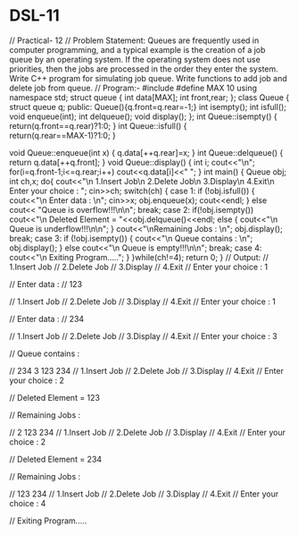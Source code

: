 # DSL-11
// Practical- 12 
// Problem Statement: Queues are frequently used in computer programming, and a typical example is the creation of a job queue by an operating system. If the operating system does not use priorities, then the jobs are processed in the order they enter the system. Write C++ program for simulating job queue. Write functions to add job and delete job from queue.
// Program:-
#include <iostream>
#define MAX 10
using namespace std;
struct queue
{       int data[MAX];
    int front,rear;
};
class Queue
{    struct queue q;
   public:
      Queue(){q.front=q.rear=-1;}
      int isempty();
      int isfull();
      void enqueue(int);
      int delqueue();
      void display();
};
int Queue::isempty()
{
    return(q.front==q.rear)?1:0;
}
int Queue::isfull()
{    
  return(q.rear==MAX-1)?1:0;
}

void Queue::enqueue(int x)
{
q.data[++q.rear]=x;
}
int Queue::delqueue()
{
return q.data[++q.front];
}
void Queue::display()
{   int i;
    cout<<"\n";
    for(i=q.front-1;i<=q.rear;i++)
         cout<<q.data[i]<<" ";
}
int main()
{      Queue obj;
    int ch,x;
    do{    cout<<"\n 1.Insert Job\n 2.Delete Job\n 3.Display\n 4.Exit\n Enter your choice : ";
           cin>>ch;
    switch(ch)
    {  case 1: if (!obj.isfull())
           {   cout<<"\n Enter data : \n";
            cin>>x;
            obj.enqueue(x);
            cout<<endl;
           }
              else
              cout<< "Queue is overflow!!!\n\n";
               break;
       case 2: if(!obj.isempty())
                cout<<"\n Deleted Element = "<<obj.delqueue()<<endl;
            else
            {   cout<<"\n Queue is underflow!!!\n\n";  }
            cout<<"\nRemaining Jobs : \n";
            obj.display();
               break;
      case 3: if (!obj.isempty())
            {  cout<<"\n Queue contains : \n";
               obj.display();
            }
            else
                 cout<<"\n Queue is empty!!!\n\n";
           break;
      case 4: cout<<"\n Exiting Program.....";
        }
      }while(ch!=4);
return 0;
}
// Output:
// 1.Insert Job
//  2.Delete Job
//  3.Display
//  4.Exit
//  Enter your choice : 1

//  Enter data : 
// 123

//  1.Insert Job
//  2.Delete Job
//  3.Display
//  4.Exit
//  Enter your choice : 1

//  Enter data :
// 234

//  1.Insert Job
//  2.Delete Job
//  3.Display
//  4.Exit
//  Enter your choice : 3

//  Queue contains :

// 234 3 123 234
//  1.Insert Job
//  2.Delete Job
//  3.Display
//  4.Exit
//  Enter your choice : 2

//  Deleted Element = 123

// Remaining Jobs :

// 2 123 234
//  1.Insert Job
//  2.Delete Job
//  3.Display
//  4.Exit
//  Enter your choice : 2

//  Deleted Element = 234

// Remaining Jobs :

// 123 234
//  1.Insert Job
//  2.Delete Job
//  3.Display
//  4.Exit
//  Enter your choice :  4

//  Exiting Program.....
